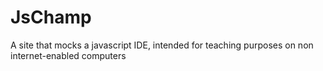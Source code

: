 # JsChamp
A site that mocks a javascript IDE, intended for teaching purposes on non internet-enabled computers
